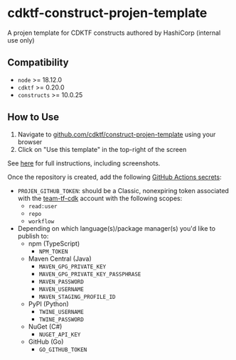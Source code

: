 # cdktf-construct-projen-template

A projen template for CDKTF constructs authored by HashiCorp (internal use only)

## Compatibility

- `node` >= 18.12.0
- `cdktf` >= 0.20.0
- `constructs` >= 10.0.25

## How to Use

1. Navigate to [github.com/cdktf/construct-projen-template](https://github.com/cdktf/construct-projen-template) using your browser
2. Click on "Use this template" in the top-right of the screen

See [here](https://docs.github.com/en/repositories/creating-and-managing-repositories/creating-a-repository-from-a-template) for full instructions, including screenshots.

Once the repository is created, add the following [GitHub Actions secrets](https://docs.github.com/en/actions/security-guides/encrypted-secrets#creating-encrypted-secrets-for-a-repository):

- `PROJEN_GITHUB_TOKEN`: should be a Classic, nonexpiring token associated with the [team-tf-cdk](https://github.com/team-tf-cdk) account with the following scopes:
  - `read:user`
  - `repo`
  - `workflow`
- Depending on which language(s)/package manager(s) you'd like to publish to:
  - npm (TypeScript)
    - `NPM_TOKEN`
  - Maven Central (Java)
    - `MAVEN_GPG_PRIVATE_KEY`
    - `MAVEN_GPG_PRIVATE_KEY_PASSPHRASE`
    - `MAVEN_PASSWORD`
    - `MAVEN_USERNAME`
    - `MAVEN_STAGING_PROFILE_ID`
  - PyPI (Python)
    - `TWINE_USERNAME`
    - `TWINE_PASSWORD`
  - NuGet (C#)
    - `NUGET_API_KEY`
  - GitHub (Go)
    - `GO_GITHUB_TOKEN`
